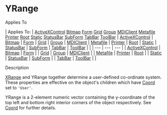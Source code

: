 




<h1 class="heading"><span class="name">YRange</span></h1>

Applies To

| Applies To: | [ActiveXControl](../a-z/activexcontrol.md) [Bitmap](../a-z/bitmap.md) [Form](../a-z/form.md) [Grid](../a-z/grid.md) [Group](../a-z/group.md) [MDIClient](../a-z/mdiclient.md) [Metafile](../a-z/metafile.md) [Printer](../a-z/printer.md) [Root](../a-z/root.md) [Static](../a-z/static.md) [StatusBar](../a-z/statusbar.md) [SubForm](../a-z/subform.md) [TabBar](../a-z/tabbar.md) [ToolBar](../a-z/toolbar.md) | [ActiveXControl](../a-z/activexcontrol.md) | [Bitmap](../a-z/bitmap.md) | [Form](../a-z/form.md) | [Grid](../a-z/grid.md) | [Group](../a-z/group.md) | [MDIClient](../a-z/mdiclient.md) | [Metafile](../a-z/metafile.md) | [Printer](../a-z/printer.md) | [Root](../a-z/root.md) | [Static](../a-z/static.md) | [StatusBar](../a-z/statusbar.md) | [SubForm](../a-z/subform.md) | [TabBar](../a-z/tabbar.md) | [ToolBar](../a-z/toolbar.md) |  |
| --- | --- | ---  |
| [ActiveXControl](../a-z/activexcontrol.md) | [Bitmap](../a-z/bitmap.md) | [Form](../a-z/form.md) |
| [Grid](../a-z/grid.md) | [Group](../a-z/group.md) | [MDIClient](../a-z/mdiclient.md) |
| [Metafile](../a-z/metafile.md) | [Printer](../a-z/printer.md) | [Root](../a-z/root.md) |
| [Static](../a-z/static.md) | [StatusBar](../a-z/statusbar.md) | [SubForm](../a-z/subform.md) |
| [TabBar](../a-z/tabbar.md) | [ToolBar](../a-z/toolbar.md) |  |


Description


[XRange](../a-z/xrange.md) and YRange together determine a user-defined co-ordinate system. These properties are effective on the object's children which have [Coord](../a-z/coord.md) set to `'User'`.


YRange is a 2-element numeric vector containing the y-coordinate of the top left and bottom right interior corners of the object respectively. See [Coord](../a-z/coord.md) for further details.



